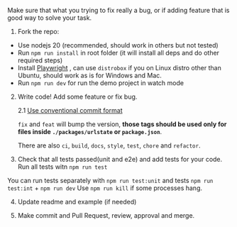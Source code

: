 Make sure that what you trying to fix really a bug, or if adding feature that is good way to solve your task.

1. Fork the repo:

- Use nodejs 20 (recommended, should work in others but not tested)
- Run `npm run install` in root folder (it will install all deps and do other required steps)
- Install [Playwright](https://playwright.dev/docs/intro) , can use `distrobox` if you on Linux distro other than Ubuntu, should work as is for Windows and Mac.
- Run `npm run dev` for run the demo project in watch mode

2. Write code! Add some feature or fix bug.
   
    2.1 [Use conventional commit format](https://gist.github.com/qoomon/5dfcdf8eec66a051ecd85625518cfd13)
   
    `fix` and `feat` will bump the version, **those tags should be used only for files inside `./packages/urlstate` or `package.json`**.

    There are also `ci`, `build`, `docs`, `style`, `test`, `chore` and `refactor`.

3. Check that all tests passed(unit and e2e) and add tests for your code.
Run all tests witn `npm run test`

You can run tests separately with `npm run test:unit` and tests `npm run test:int` + `npm run dev`
Use `npm run kill` if some processes hang.

4. Update readme and example (if needed)

5. Make commit and Pull Request, review, approval and merge.
